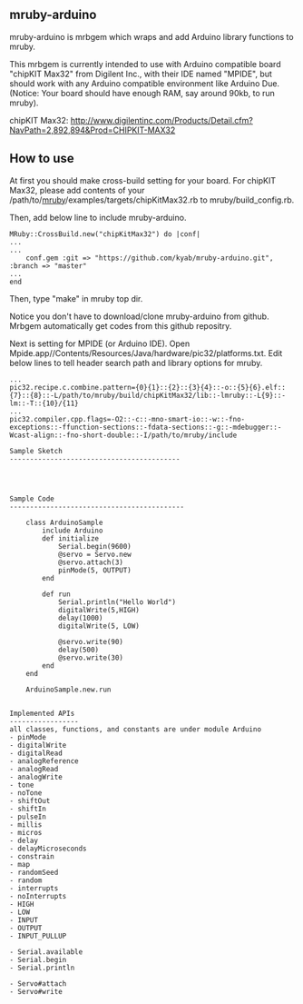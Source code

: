 mruby-arduino
----------------------------

mruby-arduino is mrbgem which wraps and add Arduino library functions to mruby.

This mrbgem is currently intended to use with Arduino compatible board "chipKIT Max32" from Digilent Inc., with their IDE named "MPIDE", but should work with any Arduino compatible environment like Arduino Due. (Notice: Your board should have enough RAM, say around 90kb, to run mruby).

chipKIT Max32:
http://www.digilentinc.com/Products/Detail.cfm?NavPath=2,892,894&Prod=CHIPKIT-MAX32

How to use
-------------------------------------
At first you should make cross-build setting for your board. For chipKIT Max32, please add contents of your /path/to/[mruby](https://github.com/mruby/mruby)/examples/targets/chipKitMax32.rb to  mruby/build_config.rb.

Then, add below line to include mruby-arduino. 
```
MRuby::CrossBuild.new("chipKitMax32") do |conf|
...
...
	conf.gem :git => "https://github.com/kyab/mruby-arduino.git", :branch => "master"
...
end
```
Then, type "make" in mruby top dir.

Notice you don't have to download/clone mruby-arduino from github. Mrbgem automatically get codes from this github repositry.

Next is setting for MPIDE (or Arduino IDE). Open Mpide.app//Contents/Resources/Java/hardware/pic32/platforms.txt. Edit below lines to tell header search path and library options for mruby.
```
...
pic32.recipe.c.combine.pattern={0}{1}::{2}::{3}{4}::-o::{5}{6}.elf::{7}::{8}::-L/path/to/mruby/build/chipKitMax32/lib::-lmruby::-L{9}::-lm::-T::{10}/{11}
...
pic32.compiler.cpp.flags=-O2::-c::-mno-smart-io::-w::-fno-exceptions::-ffunction-sections::-fdata-sections::-g::-mdebugger::-Wcast-align::-fno-short-double::-I/path/to/mruby/include

Sample Sketch
------------------------------------------
```

```



Sample Code
-------------------------------------------
    
    class ArduinoSample
        include Arduino
        def initialize
            Serial.begin(9600)
            @servo = Servo.new
            @servo.attach(3)
            pinMode(5, OUTPUT)
        end

        def run
            Serial.println("Hello World")
            digitalWrite(5,HIGH)
            delay(1000)
            digitalWrite(5, LOW)
            
            @servo.write(90)
            delay(500)
            @servo.write(30)
        end
    end

    ArduinoSample.new.run
             

Implemented APIs
-----------------
all classes, functions, and constants are under module Arduino
- pinMode
- digitalWrite
- digitalRead
- analogReference
- analogRead
- analogWrite
- tone
- noTone
- shiftOut
- shiftIn
- pulseIn
- millis
- micros
- delay
- delayMicroseconds
- constrain
- map
- randomSeed
- random
- interrupts
- noInterrupts
- HIGH
- LOW
- INPUT
- OUTPUT
- INPUT_PULLUP

- Serial.available
- Serial.begin
- Serial.println

- Servo#attach
- Servo#write